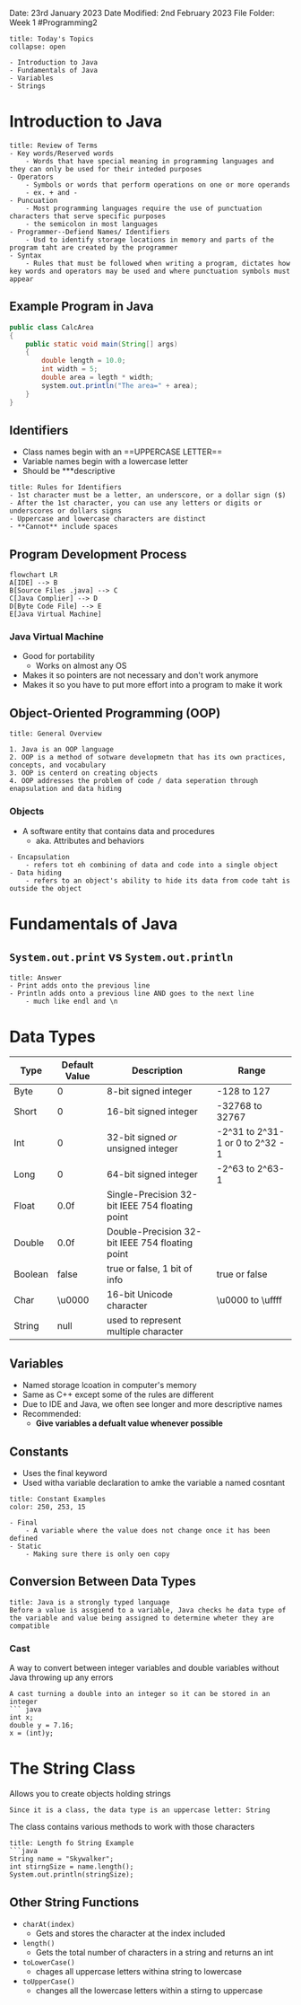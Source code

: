 Date: 23rd January 2023
Date Modified: 2nd February 2023
File Folder: Week 1
#Programming2

```ad-abstract
title: Today's Topics
collapse: open

- Introduction to Java
- Fundamentals of Java
- Variables
- Strings

```


# Introduction to Java

```ad-abstract
title: Review of Terms
- Key words/Reserved words
	- Words that have special meaning in programming languages and they can only be used for their inteded purposes
- Operators
	- Symbols or words that perform operations on one or more operands
	- ex. + and -
- Puncuation
	- Most programming languages require the use of punctuation characters that serve specific purposes
	- the semicolon in most languages
- Programmer--Defiend Names/ Identifiers
	- Usd to identify storage locations in memory and parts of the program taht are created by the programmer
- Syntax
	- Rules that must be followed when writing a program, dictates how key words and operators may be used and where punctuation symbols must appear
```


## Example Program in Java

```java
public class CalcArea
{
	public static void main(String[] args)
	{
		double length = 10.0;
		int width = 5;
		double area = legth * width;
		system.out.println("The area=" + area);
	}
}
```

## Identifiers

- Class names begin with an ==UPPERCASE LETTER==
- Variable names begin with a lowercase letter
- Should be ***descriptive

```ad-info
title: Rules for Identifiers
- 1st character must be a letter, an underscore, or a dollar sign ($)
- After the 1st character, you can use any letters or digits or underscores or dollars signs
- Uppercase and lowercase characters are distinct
- **Cannot** include spaces
```

## Program Development Process

```mermaid
flowchart LR
A[IDE] --> B
B[Source Files .java] --> C
C[Java Complier] --> D
D[Byte Code File] --> E
E[Java Virtual Machine]
```

### Java Virtual Machine

- Good for portability
	- Works on almost any OS
- Makes it so pointers are not necessary and don't work anymore
- Makes it so you have to put more effort into a program to make it work

## Object-Oriented Programming (OOP)

```ad-example
title: General Overview

1. Java is an OOP language
2. OOP is a method of sotware developmetn that has its own practices, concepts, and vocabulary
3. OOP is centerd on creating objects
4. OOP addresses the problem of code / data seperation through enapsulation and data hiding
```

### Objects
- A software entity that contains data and procedures
	- aka. Attributes and behaviors

```ad-info
- Encapsulation
	- refers tot eh combining of data and code into a single object
- Data hiding
	- refers to an object's ability to hide its data from code taht is outside the object
```

# Fundamentals of Java

## ``System.out.print`` vs ``System.out.println``

```ad-check
title: Answer
- Print adds onto the previous line
- Println adds onto a previous line AND goes to the next line
	- much like endl and \n
```

# Data Types

| Type    | Default Value | Description                                     | Range                            |
| ------- | ------------- | ----------------------------------------------- | -------------------------------- |
| Byte    | 0             | 8-bit signed integer                            | -128 to 127                      |
| Short   | 0             | 16-bit signed integer                           | -32768 to 32767                  |
| Int     | 0             | 32-bit signed *or* unsigned integer             | -2^31 to 2^31-1 or 0 to 2^32 - 1 |
| Long    | 0             | 64-bit signed integer                           | -2^63 to 2^63-1                  |
| Float   | 0.0f          | Single-Precision 32-bit IEEE 754 floating point |                                  |
| Double  | 0.0f          | Double-Precision 32-bit IEEE 754 floating point |                                  |
| Boolean | false         | true or false, 1 bit of info                    | true or false                    |
| Char    | \u0000        | 16-bit Unicode character                        | \u0000 to \uffff                 |
| String  | null          | used to represent multiple character            |                                  |

## Variables

- Named storage lcoation in computer's memory
- Same as C++ except some of the rules are different
- Due to IDE and Java, we often see longer and more descriptive names
- Recommended:
	- **Give variables a defualt value whenever possible**

## Constants

- Uses the final keyword
- Used witha  variable declaration to amke the variable a named cosntant

```ad-info
title: Constant Examples
color: 250, 253, 15

- Final
	- A variable where the value does not change once it has been defined
- Static
	- Making sure there is only oen copy

```

## Conversion Between Data Types

```ad-attention
title: Java is a strongly typed language
Before a value is assgiend to a variable, Java checks he data type of the variable and value being assigned to determine wheter they are compatible
```

### Cast

A way to convert between integer variables and double variables without Java throwing up any errors

```ad-example
A cast turning a double into an integer so it can be stored in an integer
``` java
int x;
double y = 7.16;
x = (int)y;
```


# The String Class

Allows you to create objects holding strings

```ad-note
Since it is a class, the data type is an uppercase letter: String
```

The class contains various methods to work with those characters

```ad-example
title: Length fo String Example
```java
String name = "Skywalker";
int stirngSize = name.length();
System.out.println(stringSize);
```

## Other String Functions

- ``charAt(index)``
	- Gets and stores the character at the index included
- ``length()`` 
	- Gets the total number of characters in a string and returns an int
- ``toLowerCase()``
	- chages all uppercase letters withina  string to lowercase
- ``toUpperCase()``
	- changes all the lowercase letters within a stirng to uppercase
